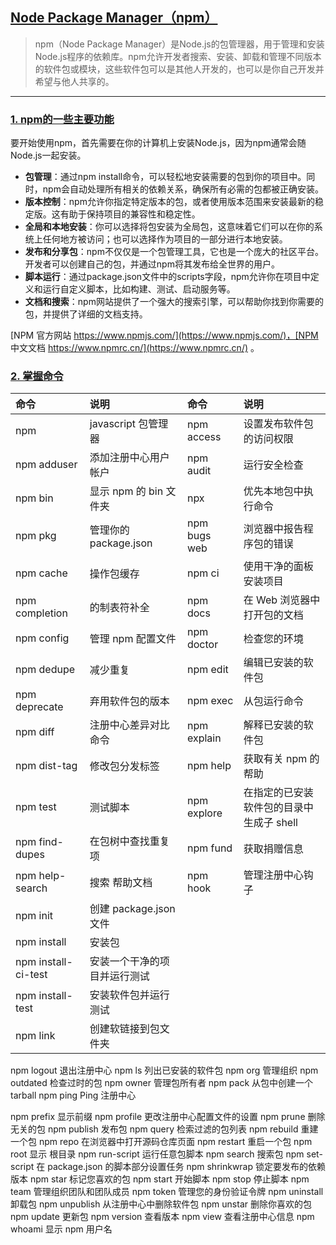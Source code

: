 ## [Node Package Manager（npm） ](#)
> npm（Node Package Manager）是Node.js的包管理器，用于管理和安装Node.js程序的依赖库。npm允许开发者搜索、安装、卸载和管理不同版本的软件包或模块，这些软件包可以是其他人开发的，也可以是你自己开发并希望与他人共享的。

----
### [1. npm的一些主要功能](#)
要开始使用npm，首先需要在你的计算机上安装Node.js，因为npm通常会随Node.js一起安装。
- **包管理**：通过npm install命令，可以轻松地安装需要的包到你的项目中。同时，npm会自动处理所有相关的依赖关系，确保所有必需的包都被正确安装。
- **版本控制**：npm允许你指定特定版本的包，或者使用版本范围来安装最新的稳定版。这有助于保持项目的兼容性和稳定性。
- **全局和本地安装**：你可以选择将包安装为全局包，这意味着它们可以在你的系统上任何地方被访问；也可以选择作为项目的一部分进行本地安装。
- **发布和分享包**：npm不仅仅是一个包管理工具，它也是一个庞大的社区平台。开发者可以创建自己的包，并通过npm将其发布给全世界的用户。
- **脚本运行**：通过package.json文件中的scripts字段，npm允许你在项目中定义和运行自定义脚本，比如构建、测试、启动服务等。
- **文档和搜索**：npm网站提供了一个强大的搜索引擎，可以帮助你找到你需要的包，并提供了详细的文档支持。

[NPM 官方网站 https://www.npmjs.com/](https://www.npmjs.com/)，[NPM 中文文档 https://www.npmrc.cn/](https://www.npmrc.cn/) 。
### [2. 掌握命令](#)

| 命令             | 说明                | 命令             | 说明               |
|:---------------|:------------------|:---------------|:-----------------|
| npm            | javascript 包管理器   | npm access     | 设置发布软件包的访问权限     |
| npm adduser    | 添加注册中心用户帐户        |  npm audit  | 运行安全检查           |
|npm bin| 显示 npm 的 bin 文件夹  | npx  | 优先本地包中执行命令       |
|npm pkg | 管理你的 package.json |npm bugs web | 浏览器中报告程序包的错误     |
|npm cache| 操作包缓存             |npm ci| 使用干净的面板安装项目      |
|npm completion| 的制表符补全            |npm docs | 在 Web 浏览器中打开包的文档 |
|npm config | 管理 npm 配置文件       |npm doctor | 检查您的环境           |
|npm dedupe | 减少重复              |npm edit| 编辑已安装的软件包        |
|npm deprecate| 弃用软件包的版本          |npm exec| 从包运行命令           |
|npm diff| 注册中心差异对比命令        |npm explain| 解释已安装的软件包        |
|npm dist-tag| 修改包分发标签           |npm help|  获取有关 npm 的帮助    |
|npm test|  测试脚本             |npm explore|在指定的已安装软件包的目录中生成子 shell|
|npm find-dupes|在包树中查找重复项|npm fund|获取捐赠信息|
|npm help-search |搜索 帮助文档|npm hook| 管理注册中心钩子|
|npm init| 创建 package.json 文件
|npm install| 安装包
|npm install-ci-test| 安装一个干净的项目并运行测试
|npm install-test |安装软件包并运行测试
|npm link| 创建软链接到包文件夹
npm logout 退出注册中心
npm ls 列出已安装的软件包
npm org 管理组织
npm outdated 检查过时的包
npm owner 管理包所有者
npm pack 从包中创建一个 tarball
npm ping Ping 注册中心

npm prefix 显示前缀
npm profile 更改注册中心配置文件的设置
npm prune 删除无关的包
npm publish 发布包
npm query 检索过滤的包列表
npm rebuild 重建一个包
npm repo 在浏览器中打开源码仓库页面
npm restart 重启一个包
npm root 显示 根目录
npm run-script 运行任意包脚本
npm search 搜索包
npm set-script 在 package.json 的脚本部分设置任务
npm shrinkwrap 锁定要发布的依赖版本
npm star 标记您喜欢的包
npm start 开始脚本
npm stop 停止脚本
npm team 管理组织团队和团队成员
npm token 管理您的身份验证令牌
npm uninstall 卸载包
npm unpublish 从注册中心中删除软件包
npm unstar 删除你喜欢的包
npm update 更新包
npm version 查看版本
npm view 查看注册中心信息
npm whoami 显示 npm 用户名
